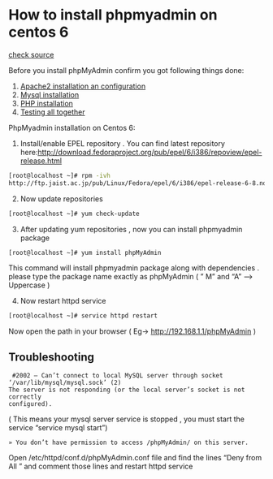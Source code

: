How to install phpmyadmin on centos 6
===

[check source](http://www.krizna.com/centos/)

Before you install phpMyAdmin confirm you got following things done:

1. [Apache2 installation an configuration][1]
2. [Mysql installation][2]
3. [PHP installation][3]
4. [Testing all together][4]

[1]: http://www.krizna.com/centos/installing-apache2-mysql-server-php-centos-6-lamp/#apache
[2]: http://www.krizna.com/centos/installing-apache2-mysql-server-php-centos-6-lamp/#mysql
[3]: http://www.krizna.com/centos/installing-apache2-mysql-server-php-centos-6-lamp/#php
[4]: http://www.krizna.com/centos/installing-apache2-mysql-server-php-centos-6-lamp/#testing

PhpMyadmin installation on Centos 6:

1. Install/enable EPEL repository . You can find latest repository here:<http://download.fedoraproject.org/pub/epel/6/i386/repoview/epel-release.html> 

```bash
[root@localhost ~]# rpm -ivh
http://ftp.jaist.ac.jp/pub/Linux/Fedora/epel/6/i386/epel-release-6-8.noarch.rpm
```

2.  Now update repositories

```bash
[root@localhost ~]# yum check-update
```

3. After updating yum repositories , now you can install phpmyadmin
package

```bash
[root@localhost ~]# yum install phpMyAdmin
```

This command will install phpmyadmin package along with dependencies . please type the package name exactly as phpMyAdmin ( ” M” and “A” –> Uppercase )

4. Now restart httpd service

```bash
[root@localhost ~]# service httpd restart
```

Now open the path in your browser ( Eg->  http://192.168.1.1/phpMyAdmin ) 

## Troubleshooting

```
 #2002 – Can’t connect to local MySQL server through socket
‘/var/lib/mysql/mysql.sock’ (2)
The server is not responding (or the local server’s socket is not correctly
configured).
```

( This means your mysql server service is stopped , you must start the service “service mysql start”)


```
» You don’t have permission to access /phpMyAdmin/ on this server.
```

Open /etc/httpd/conf.d/phpMyAdmin.conf file and find the lines “Deny from All ”
and comment those lines and restart httpd service







